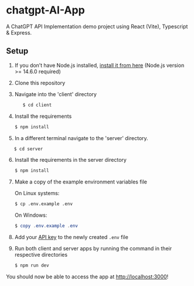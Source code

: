 # chatgpt-AI-App
A ChatGPT API Implementation demo project using React (Vite), Typescript & Express.

## Setup

1. If you don’t have Node.js installed, [install it from here](https://nodejs.org/en/) (Node.js version >= 14.6.0 required)
2. Clone this repository
3. Navigate into the 'client' directory
   ```bash
      $ cd client
      ```
4. Install the requirements

   ```bash
   $ npm install
   ```
5. In a different terminal navigate to the 'server' directory.
```bash
   $ cd server
   ```
6. Install the requirements in the server directory

   ```bash
   $ npm install
   ```
7. Make a copy of the example environment variables file

   On Linux systems: 
   ```bash
   $ cp .env.example .env
   ```
   On Windows:
   ```powershell
   $ copy .env.example .env
   ```
8. Add your [API key](https://beta.openai.com/account/api-keys) to the newly created `.env` file

9. Run both client and server apps by running the command in their respective directories

   ```bash
   $ npm run dev
   ```
   
You should now be able to access the app at [http://localhost:3000](http://localhost:3000)!
